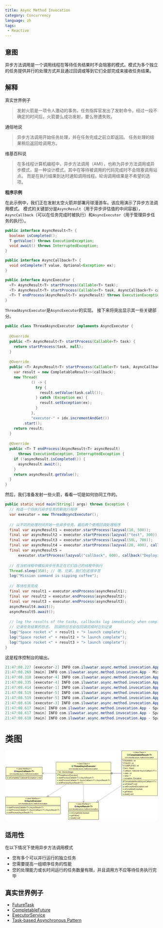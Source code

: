 ```yaml
---
title: Async Method Invocation
category: Concurrency
language: zh
tags:
 - Reactive
---
```


## 意图

异步方法调用是一个调用线程在等待任务结果时不会阻塞的模式。模式为多个独立的任务提供并行的处理方式并且通过回调或等到它们全部完成来接收任务结果。

## 解释

真实世界例子

> 发射火箭是一项令人激动的事务。任务指挥官发出了发射命令，经过一段不确定的时间后，火箭要么成功发射，要么惨遭失败。

通俗地说

> 异步方法调用开始任务处理，并在任务完成之前立即返回。 任务处理的结果稍后返回给调用方。

维基百科说

> 在多线程计算机编程中，异步方法调用（AMI），也称为异步方法调用或异步模式，是一种设计模式，其中在等待被调用的代码完成时不会阻塞调用站点。 而是在执行结果到达时通知调用线程。轮询调用结果是不希望的选项。

**程序示例**

在此示例中，我们正在发射太空火箭并部署月球漫游车。该应用演示了异步方法调用模式。 模式的关键部分是`AsyncResult`（用于异步评估值的中间容器），`AsyncCallback`（可以在任务完成时被执行）和`AsyncExecutor`（用于管理异步任务的执行）。

```java
public interface AsyncResult<T> {
  boolean isCompleted();
  T getValue() throws ExecutionException;
  void await() throws InterruptedException;
}
```

```java
public interface AsyncCallback<T> {
  void onComplete(T value, Optional<Exception> ex);
}
```

```java
public interface AsyncExecutor {
  <T> AsyncResult<T> startProcess(Callable<T> task);
  <T> AsyncResult<T> startProcess(Callable<T> task, AsyncCallback<T> callback);
  <T> T endProcess(AsyncResult<T> asyncResult) throws ExecutionException, InterruptedException;
}
```

`ThreadAsyncExecutor`是`AsyncExecutor`的实现。 接下来将突出显示其一些关键部分。

```java
public class ThreadAsyncExecutor implements AsyncExecutor {

  @Override
  public <T> AsyncResult<T> startProcess(Callable<T> task) {
    return startProcess(task, null);
  }

  @Override
  public <T> AsyncResult<T> startProcess(Callable<T> task, AsyncCallback<T> callback) {
    var result = new CompletableResult<>(callback);
    new Thread(
            () -> {
              try {
                result.setValue(task.call());
              } catch (Exception ex) {
                result.setException(ex);
              }
            },
            "executor-" + idx.incrementAndGet())
        .start();
    return result;
  }

  @Override
  public <T> T endProcess(AsyncResult<T> asyncResult)
      throws ExecutionException, InterruptedException {
    if (!asyncResult.isCompleted()) {
      asyncResult.await();
    }
    return asyncResult.getValue();
  }
}
```

然后，我们准备发射一些火箭，看看一切是如何协同工作的。

```java
public static void main(String[] args) throws Exception {
  // 构造一个将执行异步任务的新执行程序
  var executor = new ThreadAsyncExecutor();

  // 以不同的处理时间开始一些异步任务，最后两个使用回调处理程序
  final var asyncResult1 = executor.startProcess(lazyval(10, 500));
  final var asyncResult2 = executor.startProcess(lazyval("test", 300));
  final var asyncResult3 = executor.startProcess(lazyval(50L, 700));
  final var asyncResult4 = executor.startProcess(lazyval(20, 400), callback("Deploying lunar rover"));
  final var asyncResult5 =
      executor.startProcess(lazyval("callback", 600), callback("Deploying lunar rover"));

  // 在当前线程中模拟异步任务正在它们自己的线程中执行
  Thread.sleep(350); // 哦，兄弟，我们在这很辛苦
  log("Mission command is sipping coffee");

  // 等待任务完成
  final var result1 = executor.endProcess(asyncResult1);
  final var result2 = executor.endProcess(asyncResult2);
  final var result3 = executor.endProcess(asyncResult3);
  asyncResult4.await();
  asyncResult5.await();

  // log the results of the tasks, callbacks log immediately when complete
  // 记录任务结果的日志， 回调的日志会在回调完成时立刻记录
  log("Space rocket <" + result1 + "> launch complete");
  log("Space rocket <" + result2 + "> launch complete");
  log("Space rocket <" + result3 + "> launch complete");
}
```

这是程序控制台的输出。

```java
21:47:08.227 [executor-2] INFO com.iluwatar.async.method.invocation.App - Space rocket <test> launched successfully
21:47:08.269 [main] INFO com.iluwatar.async.method.invocation.App - Mission command is sipping coffee
21:47:08.318 [executor-4] INFO com.iluwatar.async.method.invocation.App - Space rocket <20> launched successfully
21:47:08.335 [executor-4] INFO com.iluwatar.async.method.invocation.App - Deploying lunar rover <20>
21:47:08.414 [executor-1] INFO com.iluwatar.async.method.invocation.App - Space rocket <10> launched successfully
21:47:08.519 [executor-5] INFO com.iluwatar.async.method.invocation.App - Space rocket <callback> launched successfully
21:47:08.519 [executor-5] INFO com.iluwatar.async.method.invocation.App - Deploying lunar rover <callback>
21:47:08.616 [executor-3] INFO com.iluwatar.async.method.invocation.App - Space rocket <50> launched successfully
21:47:08.617 [main] INFO com.iluwatar.async.method.invocation.App - Space rocket <10> launch complete
21:47:08.617 [main] INFO com.iluwatar.async.method.invocation.App - Space rocket <test> launch complete
21:47:08.618 [main] INFO com.iluwatar.async.method.invocation.App - Space rocket <50> launch complete
```

# 类图

![alt text](etc/async-method-invocation.png "Async Method Invocation")

## 适用性

在以下情况下使用异步方法调用模式

* 您有多个可以并行运行的独立任务
* 您需要提高一组顺序任务的性能
* 您的处理能力或长时间运行的任务数量有限，并且调用方不应等待任务执行完毕

## 真实世界例子

* [FutureTask](http://docs.oracle.com/javase/8/docs/api/java/util/concurrent/FutureTask.html)
* [CompletableFuture](https://docs.oracle.com/javase/8/docs/api/java/util/concurrent/CompletableFuture.html)
* [ExecutorService](http://docs.oracle.com/javase/8/docs/api/java/util/concurrent/ExecutorService.html)
* [Task-based Asynchronous Pattern](https://msdn.microsoft.com/en-us/library/hh873175.aspx)
